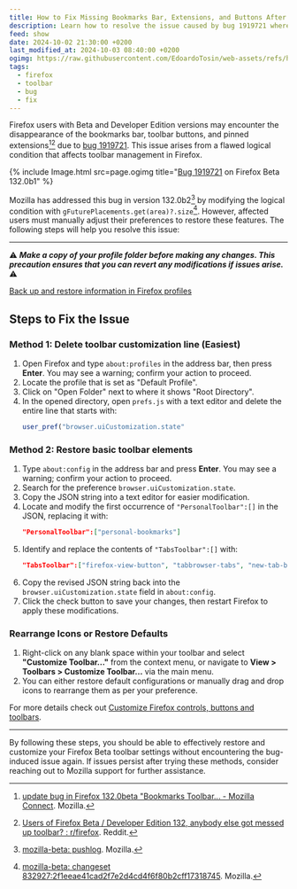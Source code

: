 ```yaml
---
title: How to Fix Missing Bookmarks Bar, Extensions, and Buttons After Firefox Beta Update (Bug 1919721)
description: Learn how to resolve the issue caused by bug 1919721 where the bookmarks bar, toolbar buttons, and pinned extensions disappear after updating Firefox Beta. Mozilla has updated Firefox to fix this in version 132.0b2; however, users must manually adjust their preferences to restore these features.
feed: show
date: 2024-10-02 21:30:00 +0200
last_modified_at: 2024-10-03 08:40:00 +0200
ogimg: https://raw.githubusercontent.com/EdoardoTosin/web-assets/refs/heads/main/Notes/100%20Public/Feed/How%20to%20Fix%20Missing%20Bookmarks%20Bar%2C%20Extensions%2C%20and%20Buttons%20After%20Firefox%20Beta%20Update%20(Bug%201919721)/firefox-beta-bug-1919721.jpg
tags:
  - firefox
  - toolbar
  - bug
  - fix
---
```


Firefox users with Beta and Developer Edition versions may encounter the disappearance of the bookmarks bar, toolbar buttons, and pinned extensions[^1][^2] due to [bug 1919721](https://bugzilla.mozilla.org/show_bug.cgi?id=1919721). This issue arises from a flawed logical condition that affects toolbar management in Firefox.

{% include Image.html src=page.ogimg title="<a href='https://bugzilla.mozilla.org/show_bug.cgi?id=1919721'>Bug 1919721</a> on Firefox Beta 132.0b1" %}

Mozilla has addressed this bug in version 132.0b2[^3] by modifying the logical condition with `gFuturePlacements.get(area)?.size`[^4]. However, affected users must manually adjust their preferences to restore these features. The following steps will help you resolve this issue:

---

:warning: ***Make a copy of your profile folder before making any changes. This precaution ensures that you can revert any modifications if issues arise.*** :warning:

[Back up and restore information in Firefox profiles](https://support.mozilla.org/kb/back-and-restore-information-firefox-profiles)

## Steps to Fix the Issue

### Method 1: Delete toolbar customization line (Easiest)

1. Open Firefox and type `about:profiles` in the address bar, then press **Enter**. You may see a warning; confirm your action to proceed.
2. Locate the profile that is set as "Default Profile".
3. Click on "Open Folder" next to where it shows "Root Directory".
4. In the opened directory, open `prefs.js` with a text editor and delete the entire line that starts with:
   ```js
   user_pref("browser.uiCustomization.state"
   ```

### Method 2: Restore basic toolbar elements

1. Type `about:config` in the address bar and press **Enter**. You may see a warning; confirm your action to proceed.
2. Search for the preference `browser.uiCustomization.state`.
3. Copy the JSON string into a text editor for easier modification.
4. Locate and modify the first occurrence of `"PersonalToolbar":[]` in the JSON, replacing it with:
   ```json
   "PersonalToolbar":["personal-bookmarks"]
   ```
5. Identify and replace the contents of `"TabsToolbar":[]` with:
   ```json
   "TabsToolbar":["firefox-view-button", "tabbrowser-tabs", "new-tab-button", "alltabs-button"]
   ```
6. Copy the revised JSON string back into the `browser.uiCustomization.state` field in `about:config`.
7. Click the check button to save your changes, then restart Firefox to apply these modifications.

### Rearrange Icons or Restore Defaults

1. Right-click on any blank space within your toolbar and select **"Customize Toolbar..."** from the context menu, or navigate to **View > Toolbars > Customize Toolbar...** via the main menu.
2. You can either restore default configurations or manually drag and drop icons to rearrange them as per your preference.

For more details check out [Customize Firefox controls, buttons and toolbars](https://support.mozilla.org/kb/customize-firefox-controls-buttons-and-toolbars).

---

By following these steps, you should be able to effectively restore and customize your Firefox Beta toolbar settings without encountering the bug-induced issue again. If issues persist after trying these methods, consider reaching out to Mozilla support for further assistance.

[^1]: [update bug in Firefox 132.0beta "Bookmarks Toolbar... - Mozilla Connect](https://connect.mozilla.org/t5/discussions/update-bug-in-firefox-132-0beta-quot-bookmarks-toolbar-quot-and/td-p/72590). Mozilla.

[^2]: [Users of Firefox Beta / Developer Edition 132, anybody else got messed up toolbar? : r/firefox](https://www.reddit.com/r/firefox/comments/1ftrm12/users_of_firefox_beta_developer_edition_132/). Reddit.

[^3]: [mozilla-beta: pushlog](https://hg.mozilla.org/releases/mozilla-beta/pushloghtml?fromchange=FIREFOX_132_0b1_RELEASE&tochange=FIREFOX_132_0b2_RELEASE). Mozilla.

[^4]: [mozilla-beta: changeset 832927:2f1eeae41cad2f7e2d4cd4f6f80b2cff17318745](https://hg.mozilla.org/releases/mozilla-beta/rev/2f1eeae41cad). Mozilla.
